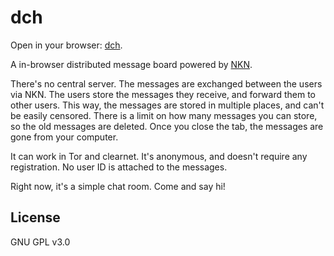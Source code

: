 dch
===

Open in your browser: [dch](https://sorrge.github.io/dch/).

A in-browser distributed message board powered by [NKN](https://nkn.org/).

There's no central server. The messages are exchanged between the users via NKN. The users store the messages they receive, and forward them to other users. This way, the messages are stored in multiple places, and can't be easily censored. There is a limit on how many messages you can store, so the old messages are deleted.
Once you close the tab, the messages are gone from your computer.

It can work in Tor and clearnet. It's anonymous, and doesn't require any registration. No user ID is attached to the messages.

Right now, it's a simple chat room. Come and say hi!

## License

GNU GPL v3.0
